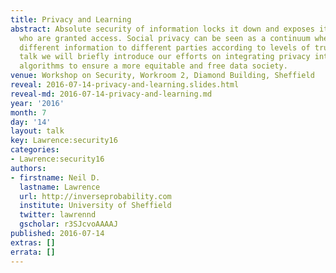 ```yaml
---
title: Privacy and Learning
abstract: Absolute security of information locks it down and exposes it to only those
  who are granted access. Social privacy can be seen as a continuum where we expose
  different information to different parties according to levels of trust. In this
  talk we will briefly introduce our efforts on integrating privacy into learning
  algorithms to ensure a more equitable and free data society.
venue: Workshop on Security, Workroom 2, Diamond Building, Sheffield
reveal: 2016-07-14-privacy-and-learning.slides.html
reveal-md: 2016-07-14-privacy-and-learning.md
year: '2016'
month: 7
day: '14'
layout: talk
key: Lawrence:security16
categories:
- Lawrence:security16
authors:
- firstname: Neil D.
  lastname: Lawrence
  url: http://inverseprobability.com
  institute: University of Sheffield
  twitter: lawrennd
  gscholar: r3SJcvoAAAAJ
published: 2016-07-14
extras: []
errata: []
---
```

